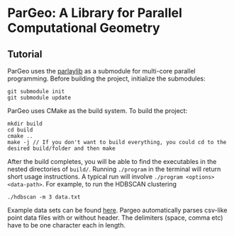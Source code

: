 # ParGeo: A Library for Parallel Computational Geometry

## Tutorial

ParGeo uses the [parlaylib](https://github.com/cmuparlay/parlaylib) as a submodule for multi-core parallel programming. Before building the project, initialize the submodules:

```
git submodule init
git submodule update
```

ParGeo uses CMake as the build system. To build the project:

```
mkdir build
cd build
cmake ..
make -j // If you don't want to build everything, you could cd to the desired build/folder and then make
```

After the build completes, you will be able to find the executables in the nested directories of `build/`. Running `./program` in the terminal will return short usage instructions. A typical run will involve `./program <options> <data-path>`. For example, to run the HDBSCAN clustering

```
./hdbscan -m 3 data.txt
```

Example data sets can be found [here](https://github.com/wangyiqiu/pargeo/tree/main/test/datasets). Pargeo automatically parses csv-like point data files with or without header. The delimiters (space, comma etc) have to be one character each in length.
